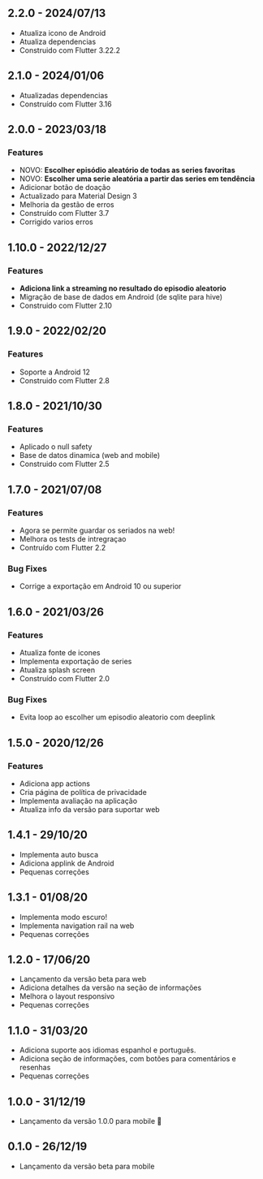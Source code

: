 ## 2.2.0 - 2024/07/13

* Atualiza icono de Android
* Atualiza dependencias
* Construido com Flutter 3.22.2

## 2.1.0 - 2024/01/06

* Atualizadas dependencias
* Construído com Flutter 3.16

## 2.0.0 - 2023/03/18

### Features

* NOVO: **Escolher episódio aleatório de todas as series favoritas**
* NOVO: **Escolher uma serie aleatória a partir das series em tendência**
* Adicionar botão de doação
* Actualizado para Material Design 3
* Melhoria da gestão de erros
* Construído com Flutter 3.7
* Corrigido varios erros

## 1.10.0 - 2022/12/27

### Features

* **Adiciona link a streaming no resultado do episodio aleatorio**
* Migração de base de dados em Android (de sqlite para hive)
* Construido com Flutter 2.10

## 1.9.0 - 2022/02/20

### Features

* Soporte a Android 12
* Construido com Flutter 2.8

## 1.8.0 - 2021/10/30

### Features

* Aplicado o null safety
* Base de datos dinamica (web and mobile)
* Construido com Flutter 2.5

## 1.7.0 - 2021/07/08

### Features

* Agora se permite guardar os seriados na web!
* Melhora os tests de intregraçao
* Contruído com Flutter 2.2

### Bug Fixes

* Corrige a exportação em Android 10 ou superior

## 1.6.0 - 2021/03/26

### Features

* Atualiza fonte de icones
* Implementa exportação de series
* Atualiza splash screen
* Construído com Flutter 2.0

### Bug Fixes

* Evita loop ao escolher um episodio aleatorio com deeplink

## 1.5.0 - 2020/12/26

### Features

* Adiciona app actions
* Cria página de política de privacidade
* Implementa avaliação na aplicação
* Atualiza info da versão para suportar web

## 1.4.1 - 29/10/20

* Implementa auto busca
* Adiciona applink de Android
* Pequenas correções

## 1.3.1 - 01/08/20

* Implementa modo escuro!
* Implementa navigation rail na web
* Pequenas correções

## 1.2.0 - 17/06/20

* Lançamento da versão beta para web
* Adiciona detalhes da versão na seção de informações
* Melhora o layout responsivo
* Pequenas correções

## 1.1.0 - 31/03/20

* Adiciona suporte aos idiomas espanhol e português.
* Adiciona seção de informações, com botões para comentários e resenhas
* Pequenas correções

## 1.0.0 - 31/12/19

* Lançamento da versão 1.0.0 para mobile 🚀

## 0.1.0 - 26/12/19

* Lançamento da versão beta para mobile
